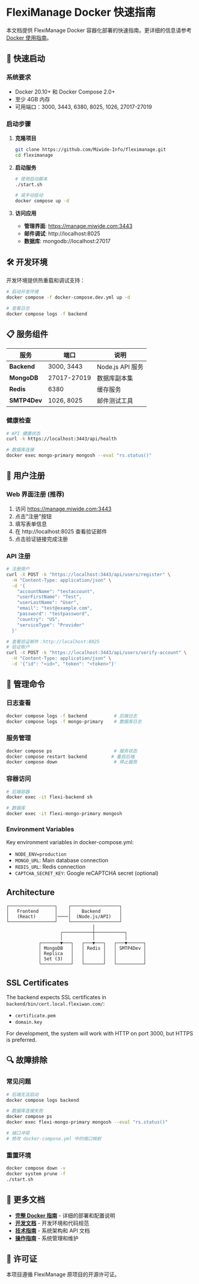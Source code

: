 # FlexiManage Docker 快速指南

本文档提供 FlexiManage Docker 容器化部署的快速指南。更详细的信息请参考 [Docker 使用指南](DOCKER_USAGE_GUIDE.md)。

## 🚀 快速启动

### 系统要求
- Docker 20.10+ 和 Docker Compose 2.0+
- 至少 4GB 内存
- 可用端口：3000, 3443, 6380, 8025, 1026, 27017-27019

### 启动步骤

1. **克隆项目**
   ```bash
   git clone https://github.com/Miwide-Info/fleximanage.git
   cd fleximanage
   ```

2. **启动服务**
   ```bash
   # 使用启动脚本
   ./start.sh
   
   # 或手动启动
   docker compose up -d
   ```

3. **访问应用**
   - **管理界面**: https://manage.miwide.com:3443
   - **邮件调试**: http://localhost:8025
   - **数据库**: mongodb://localhost:27017

## 🛠️ 开发环境

开发环境提供热重载和调试支持：

```bash
# 启动开发环境
docker compose -f docker-compose.dev.yml up -d

# 查看日志
docker compose logs -f backend
```

## 📋 服务组件

| 服务 | 端口 | 说明 |
|------|------|------|
| **Backend** | 3000, 3443 | Node.js API 服务 |
| **MongoDB** | 27017-27019 | 数据库副本集 |
| **Redis** | 6380 | 缓存服务 |
| **SMTP4Dev** | 1026, 8025 | 邮件测试工具 |

### 健康检查
```bash
# API 健康状态
curl -k https://localhost:3443/api/health

# 数据库连接
docker exec mongo-primary mongosh --eval "rs.status()"
```

## 👤 用户注册

### Web 界面注册 (推荐)
1. 访问 https://manage.miwide.com:3443
2. 点击"注册"按钮
3. 填写表单信息
4. 在 http://localhost:8025 查看验证邮件
5. 点击验证链接完成注册

### API 注册
```bash
# 注册用户
curl -X POST -k "https://localhost:3443/api/users/register" \
  -H "Content-Type: application/json" \
  -d '{
    "accountName": "testaccount",
    "userFirstName": "Test",
    "userLastName": "User",
    "email": "test@example.com",
    "password": "testpassword",
    "country": "US",
    "serviceType": "Provider"
  }'

# 查看验证邮件：http://localhost:8025
# 验证账户
curl -X POST -k "https://localhost:3443/api/users/verify-account" \
  -H "Content-Type: application/json" \
  -d '{"id": "<id>", "token": "<token>"}'
```

## 🔧 管理命令

### 日志查看
```bash
docker compose logs -f backend          # 后端日志
docker compose logs -f mongo-primary    # 数据库日志
```

### 服务管理
```bash
docker compose ps                       # 服务状态
docker compose restart backend         # 重启后端
docker compose down                     # 停止服务
```

### 容器访问
```bash
# 后端容器
docker exec -it flexi-backend sh

# 数据库
docker exec -it flexi-mongo-primary mongosh
```

### Environment Variables
Key environment variables in docker-compose.yml:
- `NODE_ENV=production`
- `MONGO_URL`: Main database connection
- `REDIS_URL`: Redis connection
- `CAPTCHA_SECRET_KEY`: Google reCAPTCHA secret (optional)

## Architecture

```
┌─────────────────┐    ┌──────────────────┐
│   Frontend      │    │    Backend       │
│   (React)       │────│  (Node.js/API)   │
└─────────────────┘    └──────────────────┘
                                │
                    ┌───────────┼───────────┐
                    │           │           │
            ┌───────▼───┐   ┌───▼───┐   ┌───▼──────┐
            │ MongoDB   │   │ Redis │   │ SMTP4Dev │
            │ Replica   │   │       │   │          │
            │ Set (3)   │   │       │   │          │
            └───────────┘   └───────┘   └──────────┘
```

## SSL Certificates

The backend expects SSL certificates in `backend/bin/cert.local.flexiwan.com/`:
- `certificate.pem`
- `domain.key`

For development, the system will work with HTTP on port 3000, but HTTPS is preferred.

## 🔍 故障排除

### 常见问题
```bash
# 后端无法启动
docker compose logs backend

# 数据库连接失败
docker compose ps
docker exec flexi-mongo-primary mongosh --eval "rs.status()"

# 端口冲突
# 修改 docker-compose.yml 中的端口映射
```

### 重置环境
```bash
docker compose down -v
docker system prune -f
./start.sh
```

## 📖 更多文档

- **[完整 Docker 指南](DOCKER_USAGE_GUIDE.md)** - 详细的部署和配置说明
- **[开发文档](DEVELOPMENT_GUIDE.md)** - 开发环境和代码规范
- **[技术指南](TECHNICAL_GUIDE.md)** - 系统架构和 API 文档
- **[操作指南](OPERATIONS_GUIDE.md)** - 系统管理和维护

## 📄 许可证

本项目遵循 FlexiManage 原项目的开源许可证。